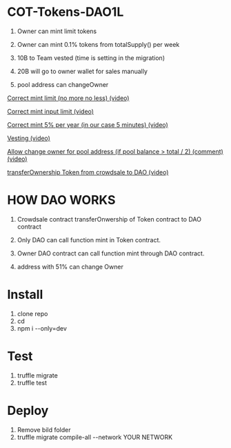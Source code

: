 # COT-Tokens-DAO1L

1) Owner can mint limit tokens

2) Owner can mint 0.1% tokens from totalSupply() per week

3) 10B to Team vested (time is setting in the migration)

4) 20B will go to owner wallet for sales manually

5) pool address can changeOwner

[Correct mint limit (no more no less) (video)](https://vk.com/videos223443924?z=video223443924_456239565%2Fpl_223443924_-2)

[Correct mint input limit (video)](https://vk.com/videos223443924?z=video223443924_456239559%2Fpl_223443924_-2)

[Correct mint 5% per year (in our case 5 minutes) (video)](https://vk.com/videos223443924?z=video223443924_456239561%2Fpl_223443924_-2)

[Vesting (video)](https://vk.com/videos223443924?z=video223443924_456239556%2Fpl_223443924_-2)

[Allow change owner for pool address (if pool balance > total / 2) (comment) (video)](https://vk.com/videos223443924?z=video223443924_456239566%2Fpl_223443924_-2)

[transferOwnership Token from crowdsale to DAO (video)](https://vk.com/video?z=video223443924_456239580%2Fpl_cat_updates)


# HOW DAO WORKS

1) Crowdsale contract transferOnwership of Token contract to DAO contract

2) Only DAO can call function mint in Token contract.

3) Owner DAO contract can call function mint through DAO contract.

4) address with 51% can change Owner

# Install
1) clone repo
2) cd
3) npm i --only=dev

# Test

1) truffle migrate
2) truffle test

# Deploy
1) Remove bild folder
2) truffle migrate compile-all --network YOUR NETWORK
